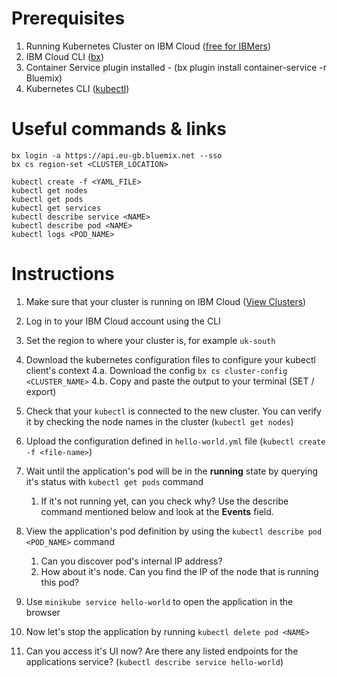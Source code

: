 # Prerequisites

1. Running Kubernetes Cluster on IBM Cloud ([free for IBMers](https://console.bluemix.net/containers-kubernetes/clusters))
2. IBM Cloud CLI ([bx](https://clis.ng.bluemix.net/))
3. Container Service plugin installed - (bx plugin install container-service -r Bluemix)
4. Kubernetes CLI ([kubectl](https://kubernetes.io/docs/user-guide/prereqs/))

# Useful commands & links

```
bx login -a https://api.eu-gb.bluemix.net --sso
bx cs region-set <CLUSTER_LOCATION>

kubectl create -f <YAML_FILE>
kubectl get nodes
kubectl get pods
kubectl get services
kubectl describe service <NAME>
kubectl describe pod <NAME>
kubectl logs <POD_NAME>
```

# Instructions

1. Make sure that your cluster is running on IBM Cloud ([View Clusters](https://console.bluemix.net/containers-kubernetes/clusters))
2. Log in to your IBM Cloud account using the CLI
3. Set the region to where your cluster is, for example `uk-south`
4. Download the kubernetes configuration files to configure your kubectl client's context
  4.a. Download the config `bx cs cluster-config <CLUSTER_NAME>`
  4.b. Copy and paste the output to your terminal (SET / export)
5. Check that your `kubectl` is connected to the new cluster. You can verify it by checking the node names in the cluster (`kubectl get nodes`)

3. Upload the configuration defined in `hello-world.yml` file (`kubectl create -f <file-name>`)
4. Wait until the application's pod will be in the **running** state by querying it's status with
`kubectl get pods` command
    1. If it's not running yet, can you check why? Use the describe command
    mentioned below and look at the **Events** field.
5. View the application's pod definition by using the `kubectl describe pod
<POD_NAME>` command
    1. Can you discover pod's internal IP address?
    2. How about it's node. Can you find the IP of the node that is running this pod?
6. Use `minikube service hello-world` to open the application in the browser
7. Now let's stop the application by running `kubectl delete pod <NAME>`
8. Can you access it's UI now? Are there any listed endpoints for the applications service? (`kubectl describe service hello-world`)
